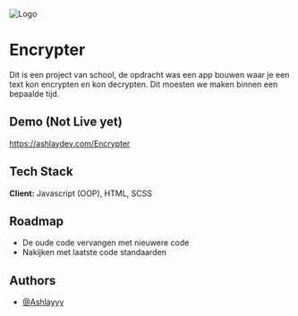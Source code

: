 ![Logo](https://ashlaydev.com/images/Project/encrypter.png)

# Encrypter

Dit is een project van school, de opdracht was een app bouwen waar je een text kon encrypten en kon decrypten. Dit moesten we maken binnen een bepaalde tijd.

## Demo (Not Live yet)

https://ashlaydev.com/Encrypter


## Tech Stack

**Client:** Javascript (OOP), HTML, SCSS


## Roadmap

- De oude code vervangen met nieuwere code
- Nakijken met laatste code standaarden


## Authors

- [@Ashlayyy](https://www.github.com/Ashlayyy)

